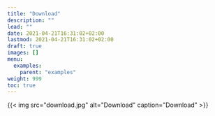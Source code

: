```yaml
---
title: "Download"
description: ""
lead: ""
date: 2021-04-21T16:31:02+02:00
lastmod: 2021-04-21T16:31:02+02:00
draft: true
images: []
menu: 
  examples:
    parent: "examples"
weight: 999
toc: true
---
```


{{< img src="download.jpg" alt="Download" caption="Download" >}}
